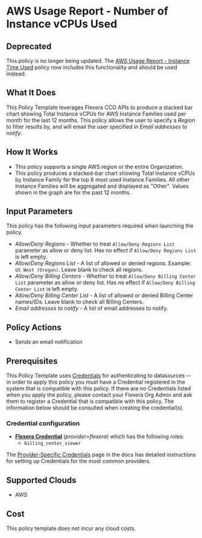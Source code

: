 # AWS Usage Report - Number of Instance vCPUs Used

## Deprecated

This policy is no longer being updated. The [AWS Usage Report - Instance Time Used](https://github.com/flexera-public/policy_templates/tree/master/operational/aws/total_instance_usage_report/) policy now includes this functionality and should be used instead.

## What It Does

This Policy Template leverages Flexera CCO APIs to produce a stacked bar chart showing Total Instance vCPUs for AWS Instance Families used per month for the last 12 months.
This policy allows the user to specify a *Region* to filter results by, and will email the user specified in *Email addresses to notify*.

## How It Works

- This policy supports a single AWS region or the entire Organization.
- This policy produces a stacked-bar chart showing Total Instance vCPUs by Instance Family for the top 8 most used Instance Families. All other Instance Families will be aggregated and displayed as "Other". Values shown in the graph are for the past 12 months.

## Input Parameters

This policy has the following input parameters required when launching the policy.

- *Allow/Deny Regions* - Whether to treat `Allow/Deny Regions List` parameter as allow or deny list. Has no effect if `Allow/Deny Regions List` is left empty.
- *Allow/Deny Regions List* - A list of allowed or denied regions. Example: `US West (Oregon)`. Leave blank to check all regions.
- *Allow/Deny Billing Centers* - Whether to treat `Allow/Deny Billing Center List` parameter as allow or deny list. Has no effect if `Allow/Deny Billing Center List` is left empty.
- *Allow/Deny Billing Center List* - A list of allowed or denied Billing Center names/IDs. Leave blank to check all Billing Centers.
- *Email addresses to notify* - A list of email addresses to notify.

## Policy Actions

- Sends an email notification

## Prerequisites

This Policy Template uses [Credentials](https://docs.flexera.com/flexera/EN/Automation/ManagingCredentialsExternal.htm) for authenticating to datasources -- in order to apply this policy you must have a Credential registered in the system that is compatible with this policy. If there are no Credentials listed when you apply the policy, please contact your Flexera Org Admin and ask them to register a Credential that is compatible with this policy. The information below should be consulted when creating the credential(s).

### Credential configuration

- [**Flexera Credential**](https://docs.flexera.com/flexera/EN/Automation/ProviderCredentials.htm) (*provider=flexera*) which has the following roles:
  - `billing_center_viewer`

The [Provider-Specific Credentials](https://docs.flexera.com/flexera/EN/Automation/ProviderCredentials.htm) page in the docs has detailed instructions for setting up Credentials for the most common providers.

## Supported Clouds

- AWS

## Cost

This policy template does not incur any cloud costs.

